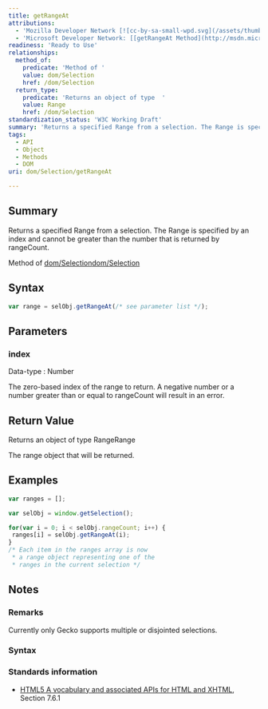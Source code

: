 ```yaml
---
title: getRangeAt
attributions:
  - 'Mozilla Developer Network [![cc-by-sa-small-wpd.svg](/assets/thumb/8/8c/cc-by-sa-small-wpd.svg/120px-cc-by-sa-small-wpd.svg.png)](http://creativecommons.org/licenses/by-sa/3.0/us/): [[Selection.getRangeAt](https://developer.mozilla.org/en-US/docs/Web/API/Selection.getRangeAt) Article]'
  - 'Microsoft Developer Network: [[getRangeAt Method](http://msdn.microsoft.com/en-us/library/ie/ff975177(v=vs.85).aspx) Article]'
readiness: 'Ready to Use'
relationships:
  method_of:
    predicate: 'Method of '
    value: dom/Selection
    href: /dom/Selection
  return_type:
    predicate: 'Returns an object of type  '
    value: Range
    href: /dom/Selection
standardization_status: 'W3C Working Draft'
summary: 'Returns a specified Range from a selection. The Range is specified by an index and cannot be greater than the number that is returned by rangeCount. '
tags:
  - API
  - Object
  - Methods
  - DOM
uri: dom/Selection/getRangeAt

---
```

## Summary

Returns a specified Range from a selection. The Range is specified by an index and cannot be greater than the number that is returned by rangeCount.

Method of [dom/Selection](/dom/Selection)[dom/Selection](/dom/Selection)

## Syntax

``` js
var range = selObj.getRangeAt(/* see parameter list */);
```

## Parameters

### index

 Data-type
:   Number

 The zero-based index of the range to return. A negative number or a number greater than or equal to rangeCount will result in an error.

## Return Value

Returns an object of type RangeRange

The range object that will be returned.

## Examples

``` js
var ranges = [];

var selObj = window.getSelection();

for(var i = 0; i < selObj.rangeCount; i++) {
 ranges[i] = selObj.getRangeAt(i);
}
/* Each item in the ranges array is now
 * a range object representing one of the
 * ranges in the current selection */
```

## Notes

### Remarks

Currently only Gecko supports multiple or disjointed selections.

### Syntax

### Standards information

-   [HTML5 A vocabulary and associated APIs for HTML and XHTML](http://go.microsoft.com/fwlink/p/?linkid=221374), Section 7.6.1

